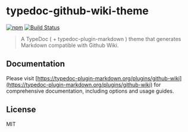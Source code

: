 # typedoc-github-wiki-theme

[![npm](https://img.shields.io/npm/v/typedoc-github-wiki-theme.svg?logo=npm)](https://www.npmjs.com/package/typedoc-github-wiki-theme) [![Build Status](https://github.com/typedoc2md/typedoc-plugin-markdown/actions/workflows/ci.typedoc-github-wiki-theme.yml/badge.svg?branch=main&style=flat-square)](https://github.com/typedoc2md/typedoc-plugin-markdown/actions/workflows/ci.typedoc-github-wiki-theme.yml)

> A TypeDoc ( + typedoc-plugin-markdown ) theme that generates Markdown compatible with Github Wiki.

## Documentation

Please visit [https://typedoc-plugin-markdown.org/plugins/github-wiki](https://typedoc-plugin-markdown.org/plugins/github-wiki) for comprehensive documentation, including options and usage guides.

## License

MIT
